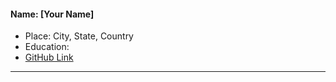 
 #### Name: [Your Name] 
- Place: City, State, Country
- Education: 
- [GitHub Link](Link)
-------------------------------
